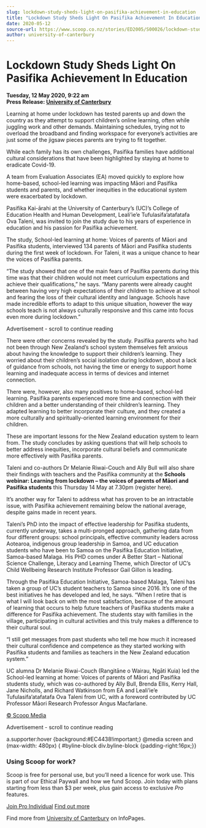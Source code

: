 ```yaml
---
slug: lockdown-study-sheds-light-on-pasifika-achievement-in-education
title: "Lockdown Study Sheds Light On Pasifika Achievement In Education"
date: 2020-05-12
source-url: https://www.scoop.co.nz/stories/ED2005/S00026/lockdown-study-sheds-light-on-pasifika-achievement-in-education.htm
author: university-of-canterbury
---
```

Lockdown Study Sheds Light On Pasifika Achievement In Education
===============================================================

**Tuesday, 12 May 2020, 9:22 am**  
**Press Release: [University of Canterbury](https://info.scoop.co.nz/University_of_Canterbury)**

Learning at home under lockdown has tested parents up and down the country as they attempt to support children’s online learning, often while juggling work and other demands. Maintaining schedules, trying not to overload the broadband and finding workspace for everyone’s activities are just some of the jigsaw pieces parents are trying to fit together.

While each family has its own challenges, Pasifika families have additional cultural considerations that have been highlighted by staying at home to eradicate Covid-19.

A team from Evaluation Associates (EA) moved quickly to explore how home-based, school-led learning was impacting Māori and Pasifika students and parents, and whether inequities in the educational system were exacerbated by lockdown.

Pasifika Kai-ārahi at the University of Canterbury’s (UC)’s College of Education Health and Human Development, Leali’ie’e Tufulasifa’atafatafa Ova Taleni, was invited to join the study due to his years of experience in education and his passion for Pasifika achievement.

The study, School-led learning at home: Voices of parents of Māori and Pasifika students, interviewed 134 parents of Māori and Pasifika students during the first week of lockdown. For Taleni, it was a unique chance to hear the voices of Pasifika parents.

“The study showed that one of the main fears of Pasifika parents during this time was that their children would not meet curriculum expectations and achieve their qualifications,” he says. “Many parents were already caught between having very high expectations of their children to achieve at school and fearing the loss of their cultural identity and language. Schools have made incredible efforts to adapt to this unique situation, however the way schools teach is not always culturally responsive and this came into focus even more during lockdown.”

Advertisement - scroll to continue reading





There were other concerns revealed by the study. Pasifika parents who had not been through New Zealand’s school system themselves felt anxious about having the knowledge to support their children’s learning. They worried about their children’s social isolation during lockdown, about a lack of guidance from schools, not having the time or energy to support home learning and inadequate access in terms of devices and internet connection.

There were, however, also many positives to home-based, school-led learning. Pasifika parents experienced more time and connection with their children and a better understanding of their children’s learning. They adapted learning to better incorporate their culture, and they created a more culturally and spiritually-oriented learning environment for their children.

These are important lessons for the New Zealand education system to learn from. The study concludes by asking questions that will help schools to better address inequities, incorporate cultural beliefs and communicate more effectively with Pasifika parents.

Taleni and co-authors Dr Melanie Riwai-Couch and Ally Bull will also share their findings with teachers and the Pasifika community at the **Schools webinar: Learning from lockdown – the voices of parents of Māori and Pasifika students** this Thursday 14 May at 7.30pm (register here).

It’s another way for Taleni to address what has proven to be an intractable issue, with Pasifika achievement remaining below the national average, despite gains made in recent years.

Taleni’s PhD into the impact of effective leadership for Pasifika students, currently underway, takes a multi-pronged approach, gathering data from four different groups: school principals, effective community leaders across Aotearoa, indigenous group leadership in Samoa, and UC education students who have been to Samoa on the Pasifika Education Initiative, Samoa-based Malaga. His PHD comes under A Better Start – National Science Challenge, Literacy and Learning Theme, which Director of UC’s Child Wellbeing Research Institute Professor Gail Gillon is leading.

Through the Pasifika Education Initiative, Samoa-based Malaga, Taleni has taken a group of UC’s student teachers to Samoa since 2016. It’s one of the best initiatives he has developed and led, he says. “When I retire that is what I will look back on with the most satisfaction, because of the amount of learning that occurs to help future teachers of Pasifika students make a difference for Pasifika achievement. The students stay with families in the village, participating in cultural activities and this truly makes a difference to their cultural soul.

“I still get messages from past students who tell me how much it increased their cultural confidence and competence as they started working with Pasifika students and families as teachers in the New Zealand education system.”

UC alumna Dr Melanie Riwai-Couch (Rangitāne o Wairau, Ngāti Kuia) led the School-led learning at home: Voices of parents of Māori and Pasifika students study, which was co-authored by Ally Bull, Brenda Ellis, Kerry Hall, Jane Nicholls, and Richard Watkinson from EA and Leali’ie’e Tufulasifa’atafatafa Ova Taleni from UC, with a foreword contributed by UC Professor Māori Research Professor Angus Macfarlane.

[© Scoop Media](http://www.scoop.co.nz/about/terms.html)  

Advertisement - scroll to continue reading



a.supporter:hover {background:#EC4438!important;} @media screen and (max-width: 480px) { #byline-block div.byline-block {padding-right:16px;}}

### Using Scoop for work?

Scoop is free for personal use, but you’ll need a licence for work use. This is part of our Ethical Paywall and how we fund Scoop. Join today with plans starting from less than $3 per week, plus gain access to exclusive _Pro_ features.  
  
[Join Pro Individual](https://pro.scoop.co.nz/Individual/?from=ProIn24) [Find out more](https://pro.scoop.co.nz/using-scoop-for-work/?from=ProIn24)

Find more from [University of Canterbury](https://info.scoop.co.nz/University_of_Canterbury) on InfoPages.